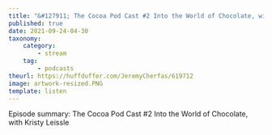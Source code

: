 ```yaml
---
title: "&#127911; The Cocoa Pod Cast #2 Into the World of Chocolate, with Kristy Leissle"
published: true
date: 2021-09-24-04-30
taxonomy:
    category:
        - stream
    tag:
        - podcasts
theurl: https://huffduffer.com/JeremyCherfas/619712
image: artwork-resized.PNG
template: listen
---
```


Episode summary: The Cocoa Pod Cast #2 Into the World of Chocolate, with Kristy Leissle
